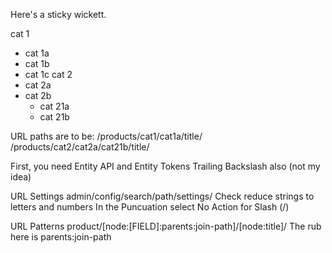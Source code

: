 Here's a sticky wickett.

cat 1
 - cat 1a
 - cat 1b
 - cat 1c
cat 2
 - cat 2a
 - cat 2b
   - cat 21a
   - cat 21b

URL paths are to be:
/products/cat1/cat1a/title/
/products/cat2/cat2a/cat21b/title/

First, you need Entity API and Entity Tokens
Trailing Backslash also (not my idea)

URL Settings
admin/config/search/path/settings/
Check reduce strings to letters and numbers
In the Puncuation select No Action for Slash (/)

URL Patterns
product/[node:[FIELD]:parents:join-path]/[node:title]/
The rub here is parents:join-path
